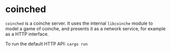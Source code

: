 coinched
========

`coinched` is a coinche server. It uses the internal `libcoinche` module to
model a game of coinche, and presents it as a network service, for example as
a HTTP interface.

To run the default HTTP API: `cargo run`
